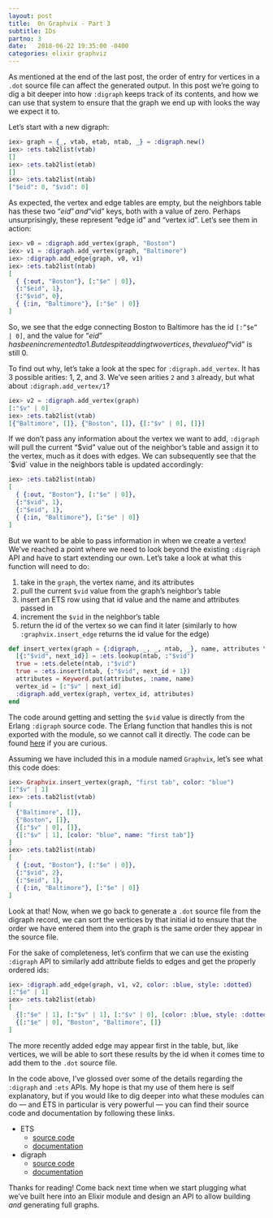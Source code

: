 ```yaml
---
layout: post
title:  On Graphvix - Part 3
subtitle: IDs
partno: 3
date:   2018-06-22 19:35:00 -0400
categories: elixir graphviz
---
```


As mentioned at the end of the last post, the order of entry for vertices in a `.dot` source file can affect the generated output. In this post we’re going to dig a bit deeper into how `:digraph` keeps track of its contents, and how we can use that system to ensure that the graph we end up with looks the way we expect it to.

Let’s start with a new digraph:

```elixir
iex> graph = {_, vtab, etab, ntab, _} = :digraph.new()
iex> :ets.tab2list(vtab)
[]
iex> :ets.tab2list(etab)
[]
iex> :ets.tab2list(ntab)
["$eid": 0, "$vid": 0]

```

As expected, the vertex and edge tables are empty, but the neighbors table has these two “$eid” and “$vid” keys, both with a value of zero. Perhaps unsurprisingly, these represent “edge id” and “vertex id”. Let’s see them in action:

```elixir
iex> v0 = :digraph.add_vertex(graph, "Boston")
iex> v1 = :digraph.add_vertex(graph, "Baltimore")
iex> :digraph.add_edge(graph, v0, v1)
iex> :ets.tab2list(ntab)
[
  { {:out, "Boston"}, [:"$e" | 0]},
  {:"$eid", 1},
  {:"$vid", 0},
  { {:in, "Baltimore"}, [:"$e" | 0]}
]
```

So, we see that the edge connecting Boston to Baltimore has the id `[:”$e” | 0]`, and the value for “$eid” has been incremented to 1. But despite adding two vertices, the value of “$vid” is still 0.

To find out why, let’s take a look at the spec for `:digraph.add_vertex`. It has 3 possible arities: 1, 2, and 3. We’ve seen arities `2` and `3` already, but what about `:digraph.add_vertex/1`?

```elixir
iex> v2 = :digraph.add_vertex(graph)
[:"$v" | 0]
iex> :ets.tab2list(vtab)
[{"Baltimore", []}, {"Boston", []}, {[:"$v" | 0], []}]
```

If we don’t pass any information about the vertex we want to add, `:digraph` will pull the current “$vid” value out of the neighbor’s table and assign it to the vertex, much as it does with edges. We can subsequently see that the 	`$vid` value in the neighbors table is updated accordingly:

```elixir
iex> :ets.tab2list(ntab)
[
  { {:out, "Boston"}, [:"$e" | 0]},
  {:"$vid", 1},
  {:"$eid", 1},
  { {:in, "Baltimore"}, [:"$e" | 0]}
]
```

But we want to be able to pass information in when we create a vertex! We’ve reached a point where we need to look beyond the existing `:digraph` API and have to start extending our own. Let’s take a look at what this function will need to do:

1. take in the `graph`, the vertex name, and its attributes
2. pull the current `$vid` value from the graph’s neighbor’s table
3. insert an ETS row using that id value and the name and attributes passed in
4. increment the `$vid` in the neighbor’s table
5. return the id of the vertex so we can find it later (similarly to how `:graphvix.insert_edge` returns the id value for the edge)

```elixir
def insert_vertex(graph = {:digraph, _, _, ntab, _}, name, attributes \\ []) do
  [{:"$vid", next_id}] = :ets.lookup(ntab, :"$vid")
  true = :ets.delete(ntab, :"$vid")
  true = :ets.insert(ntab, {:"$vid", next_id + 1})
  attributes = Keyword.put(attributes, :name, name)
  vertex_id = [:"$v" | next_id]
  :digraph.add_vertex(graph, vertex_id, attributes)
end
```

The code around getting and setting the `$vid` value is directly from the Erlang `:digraph` source code. The Erlang function that handles this is not exported with the module, so we cannot call it directly. The code can be found [here](https://github.com/erlang/otp/blob/master/lib/stdlib/src/digraph.erl#L357) if you are curious.

Assuming we have included this in a module named `Graphvix`, let’s see what this code does:

```elixir
iex> Graphvix.insert_vertex(graph, "first tab", color: "blue")
[:"$v" | 1]
iex> :ets.tab2list(vtab)
[
  {"Baltimore", []},
  {"Boston", []},
  {[:"$v" | 0], []},
  {[:"$v" | 1], [color: "blue", name: "first tab"]}
]
iex> :ets.tab2list(ntab)
[
  { {:out, "Boston"}, [:"$e" | 0]},
  {:"$vid", 2},
  {:"$eid", 1},
  { {:in, "Baltimore"}, [:"$e" | 0]}
]
```

Look at that! Now, when we go back to generate a `.dot` source file from the digraph record, we can sort the vertices by that initial id to ensure that the order we have entered them into the graph is the same order they appear in the source file.

For the sake of completeness, let’s confirm that we can use the existing `:digraph` API to similarly add attribute fields to edges and get the properly ordered ids:

```elixir
iex> :digraph.add_edge(graph, v1, v2, color: :blue, style: :dotted)
[:"$e" | 1]
iex> :ets.tab2list(etab)
[
  {[:"$e" | 1], [:"$v" | 1], [:"$v" | 0], [color: :blue, style: :dotted]},
  {[:"$e" | 0], "Boston", "Baltimore", []}
]
```

The more recently added edge may appear first in the table, but, like vertices, we will be able to sort these results by the id when it comes time to add them to the `.dot` source file.

In the code above, I’ve glossed over some of the details regarding the `:digraph` and `:ets`  APIs. My hope is that my use of them here is self explanatory, but if you would like to dig deeper into what these modules can do — and ETS in particular is very powerful — you can find their source code and documentation by following these links.

* ETS
	* [source code](https://github.com/erlang/otp/blob/master/lib/stdlib/src/ets.erl)
	* [documentation](http://erlang.org/doc/man/ets.html)
* digraph
	* [source code](https://github.com/erlang/otp/blob/master/lib/stdlib/src/digraph.erl)
	* [documentation](http://erlang.org/doc/man/digraph.html)


Thanks for reading! Come back next time when we start plugging what we’ve built here into an Elixir module and design an API to allow building *and* generating full graphs.
